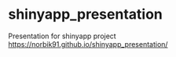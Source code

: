 # shinyapp_presentation
Presentation for shinyapp project
https://norbik91.github.io/shinyapp_presentation/

